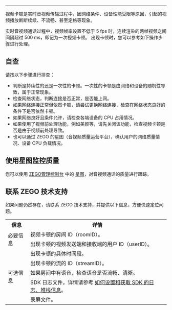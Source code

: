 <Title>Express 怎么处理视频卡顿问题？</Title>



- - -

视频卡顿是实时音视频传输过程中，因网络条件、设备性能受限等原因，引起的视频播放断断续续、不流畅、甚至定格等现象。

实时音视频通话过程中，视频帧率设置不低于 5 fps 时，连续渲染的两帧视频之间间隔超过 500 ms，即记为一次视频卡顿。
出现卡顿时，您可以参考如下操作步骤进行处理。


## 自查

请按以下步骤进行排查：

- 判断是持续性的还是一次性的卡顿。一次性的卡顿是由网络和设备的随机性导致，属于正常现象。
- 检查网络状态，判断连接是否正常，是否能上网。
- 如果网络连接正常但依然卡顿，请尝试更换网络连接，检查在网络状态良好的条件下是否依然卡顿。
- 如果网络良好且条件允许，请检查各端设备的 CPU 占用情况。
- 如果使用了视频前处理功能，例如美颜等，请先关闭该功能，检查视频卡顿是否是由于视频前处理导致。
- 也可以通过 ZEGO 的星图（音视频质量运营平台），确认用户的网络质量情况、设备 CPU 负载情况。


## 使用星图监控质量

您可以使用 [ZEGO管理控制台](https://console.zego.im/) 中的 [星图](https://console.zego.im)，对音视频通话的质量进行跟踪。



## 联系 ZEGO 技术支持

如果问题仍然存在，请联系 ZEGO 技术支持，并提供以下信息，方便快速定位问题。

<table>
  
  <tbody><tr>
    <th>信息</th>
    <th>详情</th>
  </tr>
  <tr>
    <td rowspan="2">必要信息</td>
    <td>视频卡顿的房间 ID（roomID）。</td>
  </tr>
  <tr>
    <td>出现卡顿的视频发送端和接收端的用户 ID（userID）。</td>
  </tr>
  <tr>
    <td rowspan="5">可选信息</td>
    <td>出现卡顿的具体时间段。</td>
  </tr>
  <tr>
    <td>出现卡顿的流的 ID（streamID）。</td>
  </tr>
  <tr>
    <td>如果房间中有语音，检查语音是否流畅、清晰。</td>
  </tr>
  <tr>
    <td>SDK 日志文件，详情请参考 <a target="_blank" href="https://doc-zh.zego.im/faq/express_sdkLog">如何设置和获取 SDK 的日志、堆栈信息</a>。</td>
  </tr>
  <tr>
    <td>录屏文件。</td>
  </tr>
</tbody></table>
